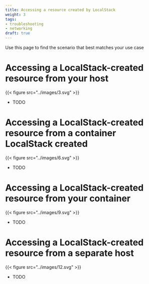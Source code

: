 ```yaml
---
title: Accessing a resource created by LocalStack
weight: 3
tags:
- troubleshooting
- networking
draft: true
---
```


Use this page to find the scenario that best matches your use case
# Accessing a LocalStack-created resource from your host
{{< figure src="../images/3.svg" >}}
* TODO
# Accessing a LocalStack-created resource from a container LocalStack created
{{< figure src="../images/6.svg" >}}
* TODO
# Accessing a LocalStack-created resource from your container
{{< figure src="../images/9.svg" >}}
* TODO
# Accessing a LocalStack-created resource from a separate host
{{< figure src="../images/12.svg" >}}
* TODO
